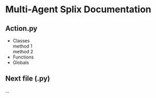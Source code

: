 # Multi-Agent Splix Documentation

## Action.py
- Classes  
  method 1  
  method 2
- Functions
- Globals

## Next file (.py)
...
